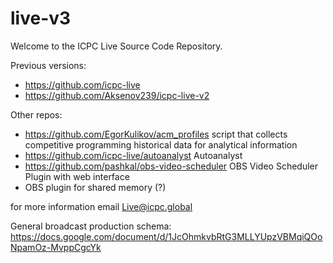 # live-v3

Welcome to the ICPC Live Source Code Repository.

Previous versions:
* https://github.com/icpc-live
* https://github.com/Aksenov239/icpc-live-v2

Other repos:
* https://github.com/EgorKulikov/acm_profiles script that collects competitive programming historical data for analytical information
* https://github.com/icpc-live/autoanalyst Autoanalyst
* https://github.com/pashkal/obs-video-scheduler OBS Video Scheduler Plugin with web interface
* OBS plugin for shared memory (?)

for more information email Live@icpc.global

General broadcast production schema: https://docs.google.com/document/d/1JcOhmkvbRtG3MLLYUpzVBMqiQOoNpamOz-MvppCgcYk

